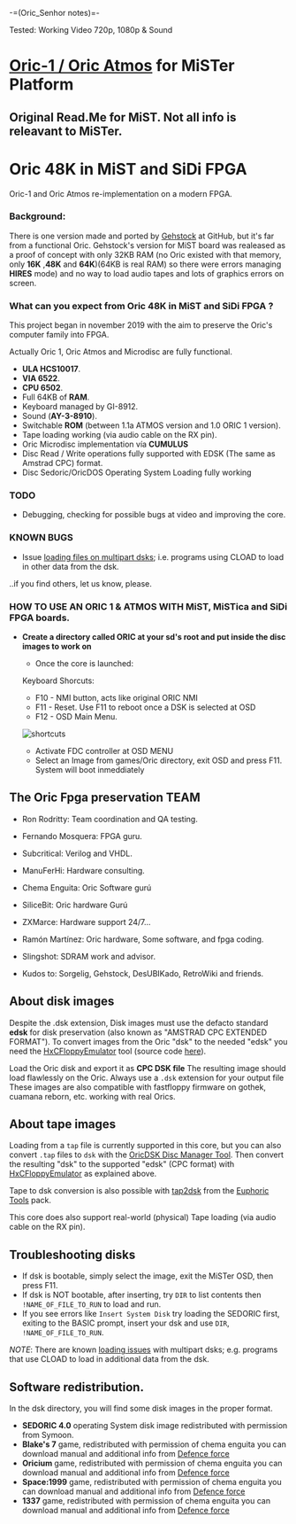 -=(Oric_Senhor notes)=-

Tested: Working Video 720p, 1080p & Sound

# [Oric-1 / Oric Atmos](https://en.wikipedia.org/wiki/Oric) for MiSTer Platform

Original Read.Me for MiST. Not all info is releavant to MiSTer.
-----------------------------------------------------

# Oric 48K in MiST and SiDi FPGA

Oric-1 and Oric Atmos re-implementation on a modern FPGA.

### Background:

There is one version made and ported by [Gehstock](https://github.com/Gehstock/Mist_FPGA/tree/master/Computer_MiST/OricInFPGA_MiST) at GitHub, but it's far from a functional Oric.
Gehstock's version for MiST board was realeased as a proof of concept with only 32KB RAM (no Oric existed with that memory, only **16K** ,**48K** and **64K**)(64KB is real RAM) so there were errors managing **HIRES** mode) and no way to load audio tapes and lots of graphics errors on screen.

### What can you expect from Oric 48K in MiST and SiDi FPGA ?

This project began in november 2019 with the aim to preserve the Oric's computer family into FPGA.

Actually Oric 1, Oric Atmos and Microdisc are fully functional.

* **ULA HCS10017**.
* **VIA 6522**.
* **CPU 6502**.
* Full 64KB of **RAM**.
* Keyboard managed by GI-8912.
* Sound (**AY-3-8910**).
* Switchable **ROM** (between 1.1a ATMOS version and 1.0 ORIC 1 version).
* Tape loading working (via audio cable on the RX pin).
* Oric Microdisc implementation vía **CUMULUS**
* Disc Read / Write operations fully supported with EDSK (The same as Amstrad CPC) format.
* Disc Sedoric/OricDOS Operating System Loading fully working

### TODO

 * Debugging, checking for possible bugs at video and improving the core.


### KNOWN BUGS

* Issue [loading files on multipart dsks](https://github.com/MiSTer-devel/Oric_MiSTer/issues/4); i.e. programs using CLOAD to load in other data from the dsk.

..if you find others, let us know, please.

### HOW TO USE AN ORIC 1 & ATMOS WITH MiST, MiSTica and SiDi FPGA boards.

* **Create a directory called ORIC at your sd's root and put inside the disc images to work on**

   * Once the core is launched:

   Keyboard Shorcuts:
   * F10 - NMI button, acts like original ORIC NMI
   * F11 - Reset. Use F11 to reboot once a DSK is selected at OSD
   * F12 - OSD Main Menu.

   ![shortcuts](img/shorcuts.jpg?raw=true "Keyboard shortcuts")

   * Activate FDC controller at OSD MENU
   * Select an Image from games/Oric directory, exit OSD and press F11. System will boot inmeddiately



## The Oric Fpga preservation TEAM

   * Ron Rodritty:  Team coordination and QA testing.
   * Fernando Mosquera: FPGA guru.
   * Subcritical: Verilog and VHDL.
   * ManuFerHi: Hardware consulting.
   * Chema Enguita: Oric Software gurú
   * SiliceBit: Oric hardware Gurú
   * ZXMarce: Hardware support 24/7...
   * Ramón Martínez:  Oric hardware, Some software, and fpga coding.
   * Slingshot: SDRAM work and advisor.

* Kudos to: Sorgelig, Gehstock, DesUBIKado, RetroWiki and friends.

## About disk images

  Despite the .dsk extension, Disk images must use the defacto standard **edsk** for disk preservation (also known as "AMSTRAD CPC EXTENDED FORMAT"). To convert images
  from the Oric "dsk" to the needed "edsk" you need the [HxCFloppyEmulator](https://hxc2001.com/download/floppy_drive_emulator/HxCFloppyEmulator_soft.zip) tool
  (source code [here](https://sourceforge.net/projects/hxcfloppyemu/)).

  Load the Oric disk and export it as **CPC DSK file** The resulting image should load flawlessly on the Oric. Always use a `.dsk` extension for your output file
  These images are also compatible with fastfloppy firmware on gothek, cuamana reborn, etc. working with real Orics.

## About tape images

  Loading from a `tap` file is currently supported in this core, but you can also convert `.tap` files to `dsk` with the [OricDSK Disc Manager Tool](https://github.com/teiram/oric-dsk-manager).
  Then convert the resulting "dsk" to the supported "edsk" (CPC format) with [HxCFloppyEmulator](https://hxc2001.com/download/floppy_drive_emulator/HxCFloppyEmulator_soft.zip) as explained above.

  Tape to dsk conversion is also possible with [tap2dsk](https://sourceforge.net/projects/euphorictools/files/disk%20image%20tools/Sedoric%20tool/) from
  the [Euphoric Tools](https://sourceforge.net/projects/euphorictools/) pack.

  This core does also support real-world (physical) Tape loading (via audio cable on the RX pin).

## Troubleshooting disks

  * If dsk is bootable, simply select the image, exit the MiSTer OSD, then press F11.
  * If dsk is NOT bootable, after inserting, try `DIR` to list contents then `!NAME_OF_FILE_TO_RUN` to load and run.
  * If you see errors like `Insert System Disk` try loading the SEDORIC first, exiting to the BASIC prompt, insert your dsk and use `DIR`, `!NAME_OF_FILE_TO_RUN`.

  *NOTE*: There are known [loading issues](https://github.com/MiSTer-devel/Oric_MiSTer/issues/4) with multipart dsks; e.g. programs that use CLOAD to load in additional data from the dsk.

## Software redistribution.

 In the dsk directory, you will find some disk images in the proper format.

* **SEDORIC 4.0** operating System disk image redistributed with permission from Symoon.
* **Blake's 7** game, redistributed with permission of chema enguita you can download manual and additional info from [Defence force](http://www.defence-force.org/index.php?page=games&game=blakes7)
* **Oricium** game, redistributed with permission of chema enguita you can download manual and additional info from [Defence force](http://www.defence-force.org/index.php?page=games&game=oricium)
* **Space:1999** game, redistributed with permission of chema enguita you can download manual and additional info from [Defence force](http://www.defence-force.org/index.php?page=games&game=space1999)
* **1337** game, redistributed with permission of chema enguita you can download manual and additional info from [Defence force](http://www.defence-force.org/index.php?page=games&game=1337)
